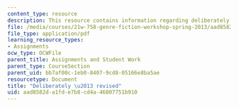 ```yaml
---
content_type: resource
description: This resource contains information regarding deliberately by Irina Onoprienko.
file: /media/courses/21w-758-genre-fiction-workshop-spring-2013/aad8582da1fde7b8cd4a46807751b910_MIT21W_758S13_del-Fn_drft.pdf
file_type: application/pdf
learning_resource_types:
- Assignments
ocw_type: OCWFile
parent_title: Assignments and Student Work
parent_type: CourseSection
parent_uid: bb7af00c-1eb0-8407-9cd8-05166e8ba5ae
resourcetype: Document
title: "Deliberately \u2013 revised"
uid: aad8582d-a1fd-e7b8-cd4a-46807751b910
---
```

